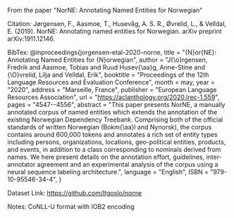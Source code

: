 From the paper "NorNE: Annotating Named Entities for Norwegian"

Citation:
Jørgensen, F., Aasmoe, T., Husevåg, A. S. R., Øvrelid, L., & Velldal, E. (2019). NorNE: Annotating named entities for Norwegian. arXiv preprint arXiv:1911.12146.

BibTex:
@inproceedings{jorgensen-etal-2020-norne,
    title = "{N}or{NE}: Annotating Named Entities for {N}orwegian",
    author = "J{\o}rgensen, Fredrik  and
      Aasmoe, Tobias  and
      Ruud Husev{\aa}g, Anne-Stine  and
      {\O}vrelid, Lilja  and
      Velldal, Erik",
    booktitle = "Proceedings of the 12th Language Resources and Evaluation Conference",
    month = may,
    year = "2020",
    address = "Marseille, France",
    publisher = "European Language Resources Association",
    url = "https://aclanthology.org/2020.lrec-1.559",
    pages = "4547--4556",
    abstract = "This paper presents NorNE, a manually annotated corpus of named entities which extends the annotation of the existing Norwegian Dependency Treebank. Comprising both of the official standards of written Norwegian (Bokm{\aa}l and Nynorsk), the corpus contains around 600,000 tokens and annotates a rich set of entity types including persons, organizations, locations, geo-political entities, products, and events, in addition to a class corresponding to nominals derived from names. We here present details on the annotation effort, guidelines, inter-annotator agreement and an experimental analysis of the corpus using a neural sequence labeling architecture.",
    language = "English",
    ISBN = "979-10-95546-34-4",
}

Dataset Link:
https://github.com/ltgoslo/norne

Notes:
CoNLL-U format with IOB2 encoding 